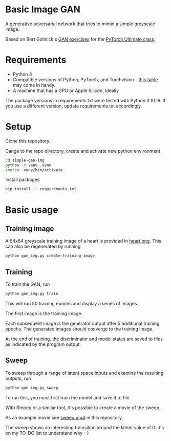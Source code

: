 # Basic Image GAN

A generative adversarial network that tries to mimic a simple greyscale image.

Based on Bert Gollnick's [GAN
exercises](https://github.com/DataScienceHamburg/PyTorchUltimateMaterial/tree/main/220_GAN)
for the [PyTorch Ultimate class](https://www.udemy.com/course/pytorch-ultimate/).

# Requirements

* Python 3
* Compatible versions of Python, PyTorch, and Torchvision - [this table](https://pypi.org/project/torchvision/) may come in handy.
* A machine that has a GPU or Apple Silicon, ideally

The package versions in requirements.txt were tested with Python 3.10.16. If you
use a different version, update requirements.txt accordingly.

# Setup

Clone this repository.

Cange to the repo directory, create and activate new python environment

```sh
cd simple-gan-img
python -m venv .venv
source .venv/bin/activate
```

Install packages
```sh
pip install -r requirements.txt
```

# Basic usage

## Training image

A 64x64 greyscale training image of a heart is provided in
[heart.png](heart.png). This can also be regenerated by running

```sh
python gan_img.py create-training-image
```

## Training

To train the GAN, run

```sh
python gan_img.py train
```

This will run 50 training epochs and display a series of images.

The first image is the training image.

Each subsequent image is the generator output after 5 additional training epochs.
The generated images should converge to the training image.

At the end of training, the discriminator and model states are saved to files as
indicated by the program output.

## Sweep

To sweep through a range of latent space inputs and examine the resulting
outputs, run

```sh
python gan_img.py sweep
```

To run this, you must first train the model and save it to file.

With ffmpeg or a similar tool, it's possible to create a movie of the sweep.

As an example movie see [sweep.mp4](sweep.mp4) in this repository.

The sweep shows an interesting trainsition around the latent value of 0. It's on
my TO-DO list to understand why :-)
